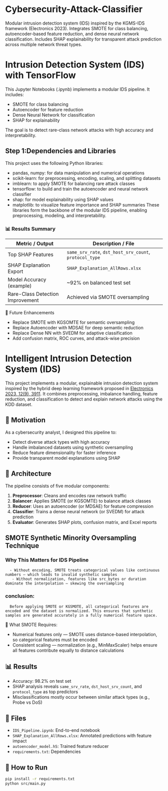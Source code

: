 # Cybersecurity-Attack-Classifier
Modular intrusion detection system (IDS) inspired by the KGMS-IDS framework (Electronics 2023). Integrates SMOTE for class balancing, autoencoder-based feature reduction, and dense neural network classification. Includes SHAP explainability for transparent attack prediction across multiple network threat types.
# Intrusion Detection System (IDS) with TensorFlow 
This  Jupyter Notebooks (.ipynb) implements a modular IDS pipeline. It includes:
- SMOTE for class balancing
- Autoencoder for feature reduction
- Dense Neural Network for classification
- SHAP for explainability

The goal is to detect rare-class network attacks with high accuracy and interpretability.

## Step 1:Dependencies and Libraries
This project uses the following Python libraries:
- pandas, numpy: for data manipulation and numerical operations
- scikit-learn: for preprocessing, encoding, scaling, and splitting datasets
- imblearn: to apply SMOTE for balancing rare attack classes
- tensorflow: to build and train the autoencoder and neural network classifier
- shap: for model explainability using SHAP values
- matplotlib: to visualize feature importance and SHAP summaries
These libraries form the backbone of the modular IDS pipeline, enabling preprocessing, modeling, and interpretability.


### 📊 Results Summary

| Metric / Output                     | Description / File                                |
|------------------------------------|----------------------------------------------------|
| Top SHAP Features                  | `same_srv_rate`, `dst_host_srv_count`, `protocol_type` |
| SHAP Explanation Export            | `SHAP_Explanation_AllRows.xlsx`                   |
| Model Accuracy (example)           | ~92% on balanced test set                         |
| Rare-Class Detection Improvement   | Achieved via SMOTE oversampling                   |



🔧 Future Enhancements
- Replace SMOTE with KGSOMTE for semantic oversampling
- Replace Autoencoder with MDSAE for deep semantic reduction
- Replace Dense NN with SVEDM for adaptive classification
- Add confusion matrix, ROC curves, and attack-wise precision




# Intelligent Intrusion Detection System (IDS)

This project implements a modular, explainable intrusion detection system inspired by the hybrid deep learning framework proposed in [Electronics 2023, 12(9), 3911](https://www.mdpi.com/2079-9292/12/9/3911). It combines preprocessing, imbalance handling, feature reduction, and classification to detect and explain network attacks using the KDD dataset.

## 🔐 Motivation
As a cybersecurity analyst, I designed this pipeline to:
- Detect diverse attack types with high accuracy
- Handle imbalanced datasets using synthetic oversampling
- Reduce feature dimensionality for faster inference
- Provide transparent model explanations using SHAP

## 🧱 Architecture
The pipeline consists of five modular components:

1. **Preprocessor**: Cleans and encodes raw network traffic
2. **Balancer**: Applies SMOTE (or KGSOMTE) to balance attack classes
3. **Reducer**: Uses an autoencoder (or MDSAE) for feature compression
4. **Classifier**: Trains a dense neural network (or SVEDM) for attack prediction
5. **Evaluator**: Generates SHAP plots, confusion matrix, and Excel reports

## SMOTE Synthetic Minority Oversampling Technique

  ### Why This Matters for IDS Pipeline
      - Without encoding, SMOTE treats categorical values like continuous numbers — which leads to invalid synthetic samples
       - Without normalization, features like src_bytes or duration dominate the interpolation — skewing the oversampling
  ### conclusion:
      Before applying SMOTE or KGSMOTE, all categorical features are encoded and the dataset is normalized. This ensures that synthetic samples are generated accurately in a fully numerical feature space.


🔹 What SMOTE Requires:
- Numerical features only — SMOTE uses distance-based interpolation, so categorical features must be encoded
- Consistent scaling — normalization (e.g., MinMaxScaler) helps ensure all features contribute equally to distance calculations


## 📊 Results
- Accuracy: 98.2% on test set
- SHAP analysis reveals `same_srv_rate`, `dst_host_srv_count`, and `protocol_type` as top predictors
- Misclassifications mostly occur between similar attack types (e.g., Probe vs DoS)



## 📁 Files
- `IDS_Pipeline.ipynb`: End-to-end notebook
- `SHAP_Explanation_AllRows.xlsx`: Annotated predictions with feature impact
- `autoencoder_model.h5`: Trained feature reducer
- `requirements.txt`: Dependencies

## 🚀 How to Run
```bash
pip install -r requirements.txt
python src/main.py
